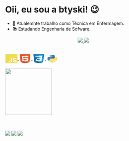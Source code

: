# Oii, eu sou a btyski!  😉
-  💼 Atualemnte trabalho como Técnica em Enfermagem.
-  📚 Estudando Engenharia de Sofware.


<div align="center">
  <a href="https://github.com/belltyski">
  <img height="180em" src="https://github-readme-stats.vercel.app/api?username=belltyski&show_icons=true&theme=dark&include_all_commits=true&count_private=true"/>
  <img height="180em" src="https://github-readme-stats.vercel.app/api/top-langs/?username=belltyski&layout=compact&langs_count=7&theme=dark"/>
 </div>

<div><br><br>
  <img align="center" alt="Bell-Js" height="30" width="40" src="https://raw.githubusercontent.com/devicons/devicon/master/icons/javascript/javascript-plain.svg">
  <img align="center" alt="Bell-HTML" height="30" width="40" src="https://raw.githubusercontent.com/devicons/devicon/master/icons/html5/html5-original.svg">
  <img align="center" alt="Bell-CSS" height="30" width="40" src="https://raw.githubusercontent.com/devicons/devicon/master/icons/css3/css3-original.svg">
  <img align="center" alt="Bell-Python" height="30" width="40" src="https://raw.githubusercontent.com/devicons/devicon/master/icons/python/python-original.svg">
  <br><br>
  <a href="https://picasion.com/"><img src="https://i.picasion.com/pic92/d50237bbdd849f060084c3f0379459c5.gif" width="150" height="150" border="0" aling="left">
</div>
 
<div><br><br>

  <a href="https://instagram.com/btyski" target="_blank"><img src="https://img.shields.io/badge/-Instagram-%23E4405F?style=for-the-badge&logo=instagram&logoColor=white" target="_blank"></a>
  <a href = "mailto:isabeltyski@gmail.com"><img src="https://img.shields.io/badge/-Gmail-%23333?style=for-the-badge&logo=gmail&logoColor=white" target="_blank"></a>
  <a href="https://www.linkedin.com/in/isabel-t-4a74a112a" target="_blank"><img src="https://img.shields.io/badge/-LinkedIn-%230077B5?style=for-the-badge&logo=linkedin&logoColor=white" target="_blank"></a> 
 
 
</div>
